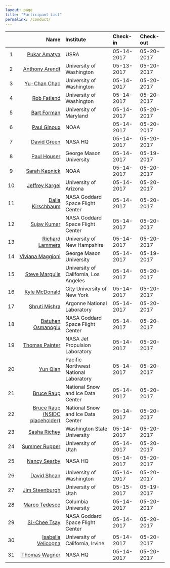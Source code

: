 ```yaml
---
layout: page
title: "Participant List"
permalink: /conduct/
---
```


| | Name | Institute | Check-in | Check-out | 
|:---:|-----:|:----------|:----------|:----------|
| 1 | [Pukar Amatya](mailto:pukar.m.amatya@nasa.gov) | USRA |05-14-2017 |05-20-2017 |
| 2 | [Anthony Arendt](mailto:arendta@uw.edu) | University of Washington |05-13-2017 |05-20-2017 |
| 3 | [Yu-Chan Chao](mailto:chaoy@uw.edu) | University of Washington |05-14-2017 |05-20-2017 |
| 4 | [Rob Fatland](mailto:rob5@uw.edu) | University of Washington |05-14-2017 |05-20-2017 |
| 5 | [Bart Forman](mailto:baforman@umd.edu) | University of Maryland |05-14-2017 |05-20-2017 |
| 6 | [Paul Ginoux](mailto:paul.ginoux@noaa.gov) | NOAA |05-14-2017 |05-20-2017 |
| 7 | [David Green](mailto:david.s.green@nasa.gov) | NASA HQ |05-14-2017 |05-20-2017 |
| 8 | [Paul Houser](mailto:phouser@gmu.edu) | George Mason University |05-14-2017 |05-19-2017 |
| 9 | [Sarah Kapnick](mailto:sarah.kapnick@noaa.gov) | NOAA |05-14-2017 |05-20-2017 |
| 10 | [Jeffrey Kargel](mailto:jeffreyskargel@hotmail.com) | University of Arizona |05-14-2017 |05-20-2017 |
| 11 | [Dalia Kirschbaum](mailto:dalia.b.kirschbaum@nasa.gov) | NASA Goddard Space Flight Center |05-14-2017 |05-20-2017 |
| 12 | [Sujay Kumar](mailto:sujay.v.kumar@nasa.gov) | NASA Goddard Space Flight Center |05-14-2017 |05-20-2017 |
| 13 | [Richard Lammers](mailto:Richard.Lammers@unh.edu) | University of New Hampshire |05-14-2017 |05-20-2017 |
| 14 | [Viviana Maggioni](mailto:vmaggion@gmu.edu) | George Mason University |05-14-2017 |05-19-2017 |
| 15 | [Steve Margulis](mailto:margulis@seas.ucla.edu) | University of California, Los Angeles |05-14-2017 |05-20-2017 |
| 16 | [Kyle McDonald](mailto:kmcdonald2@ccny.cuny.edu) | City University of New York |05-14-2017 |05-20-2017 |
| 17 | [Shruti Mishra](mailto:mishra@anl.gov) | Argonne National Laboratory |05-14-2017 |05-20-2017 |
| 18 | [Batuhan Osmanoglu](mailto:batuhan.osmanoglu@nasa.gov) | NASA Goddard Space Flight Center |05-14-2017 |05-20-2017 |
| 19 | [Thomas Painter](mailto:thomas.painter@jpl.nasa.gov) | NASA Jet Propulsion Laboratory |05-14-2017 |05-20-2017 |
| 20 | [Yun Qian](mailto:yun.qian@pnnl.gov) | Pacific Northwest National Laboratory |05-14-2017 |05-20-2017 |
| 21 | [Bruce Raup](mailto:braup@nsidc.org) | National Snow and Ice Data Center |05-14-2017 |05-20-2017 |
| 22 | [Bruce Raup (NSIDC placeholder)](mailto:braup@nsidc.org) | National Snow and Ice Data Center |05-14-2017 |05-20-2017 |
| 23 | [Sasha Richey](mailto:sasha.richey@wsu.edu) | Washington State University |05-14-2017 |05-20-2017 |
| 24 | [Summer Rupper](mailto:summer.rupper@geog.utah.edu) | University of Utah |05-14-2017 |05-20-2017 |
| 25 | [Nancy Searby](mailto:nancy.d.searby@nasa.gov) | NASA HQ |05-14-2017 |05-20-2017 |
| 26 | [David Shean](mailto:dshean@uw.edu) | University of Washington |05-14-2017 |05-20-2017 |
| 27 | [Jim Steenburgh](mailto:jim.steenburgh@utah.edu) | University of Utah |05-15-2017 |05-19-2017 |
| 28 | [Marco Tedesco](mailto:mtedesco@ldeo.columbia.edu) | Columbia University |05-14-2017 |05-20-2017 |
| 29 | [Si-Chee Tsay](mailto:si-chee.tsay@nasa.gov) | NASA Goddard Space Flight Center |05-14-2017 |05-20-2017 |
| 30 | [Isabella Velicogna](mailto:isabella@uci.edu) | University of California, Irvine |05-14-2017 |05-20-2017 |
| 31 | [Thomas Wagner](mailto:thomas.wagner@nasa.gov) | NASA HQ |05-14-2017 |05-20-2017 |
